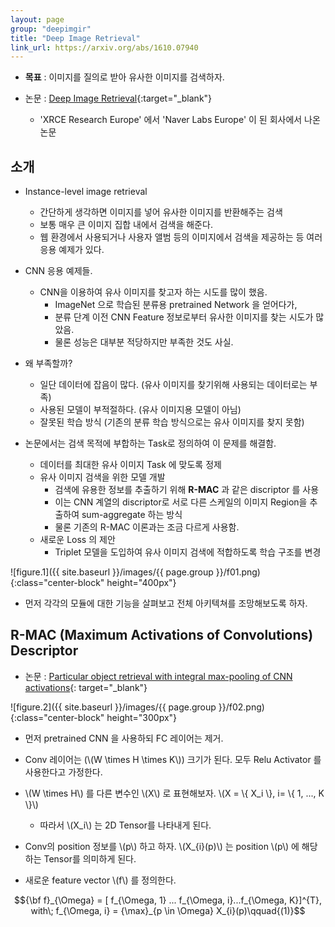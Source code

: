 ```yaml
---
layout: page
group: "deepimgir"
title: "Deep Image Retrieval"
link_url: https://arxiv.org/abs/1610.07940
---
```


- **목표** : 이미지를 질의로 받아 유사한 이미지를 검색하자.

- 논문 : [Deep Image Retrieval](http://www.europe.naverlabs.com/Research/Computer-Vision/Learning-Visual-Representations/Deep-Image-Retrieval){:target="_blank"}
    - 'XRCE Research Europe' 에서 'Naver Labs Europe' 이 된 회사에서 나온 논문

## 소개

- Instance-level image retrieval
    - 간단하게 생각하면 이미지를 넣어 유사한 이미지를 반환해주는 검색
    - 보통 매우 큰 이미지 집합 내에서 검색을 해준다.
    - 웹 환경에서 사용되거나 사용자 앨범 등의 이미지에서 검색을 제공하는 등 여러 응용 예제가 있다.
- CNN 응용 예제들.
    - CNN을 이용하여 유사 이미지를 찾고자 하는 시도를 많이 했음.
        - ImageNet 으로 학습된 분류용 pretrained Network 을 얻어다가,
        - 분류 단계 이전 CNN Feature 정보로부터 유사한 이미지를 찾는 시도가 많았음.
        - 물론 성능은 대부분 적당하지만 부족한 것도 사실.
- 왜 부족할까?
    - 일단 데이터에 잡음이 많다. (유사 이미지를 찾기위해 사용되는 데이터로는 부족)
    - 사용된 모델이 부적절하다. (유사 이미지용 모델이 아님)
    - 잘못된 학습 방식 (기존의 분류 학습 방식으로는 유사 이미지를 찾지 못함)

- 논문에서는 검색 목적에 부합하는 Task로 정의하여 이 문제를 해결함.
    - 데이터를 최대한 유사 이미지 Task 에 맞도록 정제
    - 유사 이미지 검색을 위한 모델 개발
        - 검색에 유용한 정보를 추출하기 위해 **R-MAC** 과 같은 discriptor 를 사용
        - 이는 CNN 계열의 discriptor로 서로 다른 스케일의 이미지 Region을 추출하여 sum-aggregate 하는 방식
        - 물론 기존의 R-MAC 이론과는 조금 다르게 사용함.
    - 새로운 Loss 의 제안
        - Triplet 모델을 도입하여 유사 이미지 검색에 적합하도록 학습 구조를 변경

![figure.1]({{ site.baseurl }}/images/{{ page.group }}/f01.png){:class="center-block" height="400px"}

- 먼저 각각의 모듈에 대한 기능을 살펴보고 전체 아키텍쳐를 조망해보도록 하자.


## R-MAC (Maximum Activations of Convolutions) Descriptor

- 논문  : [Particular object retrieval with integral max-pooling of CNN activations](https://arxiv.org/pdf/1511.05879v1.pdf){: target="_blank"}

<!-- - 3 가지 주요 개선점 -->
<!--     - 단 한번의 입력으로 여러 지역 정보를 추출함 -->
<!--     - Max-Pooling 을 이용해 일반화된 평균값을 만들어 한개의 feature map을 구성함. -->
<!--     - 쿼리 확장 기능 -->

![figure.2]({{ site.baseurl }}/images/{{ page.group }}/f02.png){:class="center-block" height="300px"}

- 먼저 pretrained CNN 을 사용하되 FC 레이어는 제거.
- Conv 레이어는 (\\(W \times H \times K\\)) 크기가 된다. 모두 Relu Activator 를 사용한다고 가정한다.
- \\(W \times H\\) 를 다른 변수인 \\(X\\) 로 표현해보자. \\(X = \\{ X\_i \\}, i= \\{ 1, ..., K \\}\\)
    - 따라서 \\(X\_i\\) 는 2D Tensor를 나타내게 된다.
- Conv의 position 정보를 \\(p\\) 하고 하자. \\(X\_{i}(p)\\) 는 position \\(p\\) 에 해당하는 Tensor를 의미하게 된다.

- 새로운 feature vector \\(f\\) 를 정의한다.

$${\bf f}_{\Omega} = [ f_{\Omega, 1} ... f_{\Omega, i}...f_{\Omega, K}]^{T}, with\; f_{\Omega, i} = {\max}_{p \in \Omega} X_{i}(p)\qquad{(1)}$$
